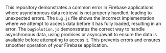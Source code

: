 This repository demonstrates a common error in Firebase applications where asynchronous data retrieval is not properly handled, leading to unexpected errors. The `bug.js` file shows the incorrect implementation where we attempt to access data before it has fully loaded, resulting in an error. The `bugSolution.js` demonstrates the correct way to handle asynchronous data, using promises or async/await to ensure the data is available before attempting to access it. This prevents errors and ensures smoother operation of your Firebase application.